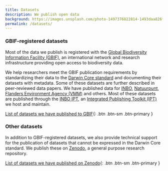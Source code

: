 ```yaml
---
title: Datasets
description: We publish open data
background: https://images.unsplash.com/photo-1497376822814-1493daa826f0?ixlib=rb-1.2.1&ixid=eyJhcHBfaWQiOjEyMDd9&auto=format&fit=crop&w=1500&q=80
permalink: /datasets/
---
```


### GBIF-registered datasets

Most of the data we publish is registered with the [Global Biodiversity Information Facility (GBIF)](https://www.gbif.org), an international network and research infrastructure providing open access to biodiversity data.

We help researchers meet the GBIF publication requirements by standardizing their data to the [Darwin Core standard](https://dwc.tdwg.org) and documenting their datasets with metadata. Some of these datasets are further described in peer-reviewed data papers. We have published data for [INBO](https://www.gbif.org/publisher/1cd669d0-80ea-11de-a9d0-f1765f95f18b), [Natuurpunt](https://www.gbif.org/publisher/4d3ceea8-5699-439d-a899-decac9cbbdac), [Flanders Environment Agency (VMM)](https://www.gbif.org/publisher/ec5f9a9c-09b0-4da3-ae8e-22627620fff6) and others. Most of these datasets are published through the [INBO IPT](https://ipt.inbo.be/), an [Integrated Publishing Toolkit (IPT)](https://www.gbif.org/en/ipt) we host and maintain.

[List of datasets we have published to GBIF](https://www.gbif.org/dataset/search?hosting_org=1cd669d0-80ea-11de-a9d0-f1765f95f18b){: .btn .btn-sm .btn-primary }

### Other datasets

In addition to GBIF-registered datasets, we also provide technical support for the publication of datasets that cannot be expressed in the Darwin Core standard. We publish these on [Zenodo](https://zenodo.org/), a general purpose research repository.

[List of datasets we have published on Zenodo](https://zenodo.org/communities/oscibio){: .btn .btn-sm .btn-primary }
